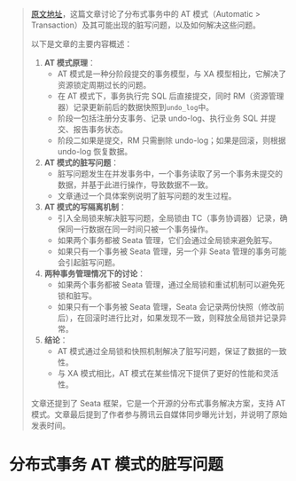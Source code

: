 > [原文地址](https://cloud.tencent.com/developer/article/2048786)，这篇文章讨论了分布式事务中的 AT 模式（Automatic > Transaction）及其可能出现的脏写问题，以及如何解决这些问题。
>
> 以下是文章的主要内容概述：
>
> 1. **AT 模式原理**：
>    - AT 模式是一种分阶段提交的事务模型，与 XA 模型相比，它解决了资源锁定周期过长的问题。
>    - 在 AT 模式下，事务执行完 SQL 后直接提交，同时 RM（资源管理器）记录更新前后的数据快照到`undo_log`中。
>    - 阶段一包括注册分支事务、记录 undo-log、执行业务 SQL 并提交、报告事务状态。
>    - 阶段二如果是提交，RM 只需删除 undo-log；如果是回滚，则根据 undo-log 恢复数据。
> 2. **AT 模式的脏写问题**：
>    - 脏写问题发生在并发事务中，一个事务读取了另一个事务未提交的数据，并基于此进行操作，导致数据不一致。
>    - 文章通过一个具体案例说明了脏写问题的发生过程。
> 3. **AT 模式的写隔离机制**：
>    - 引入全局锁来解决脏写问题，全局锁由 TC（事务协调器）记录，确保同一行数据在同一时间只被一个事务操作。
>    - 如果两个事务都被 Seata 管理，它们会通过全局锁来避免脏写。
>    - 如果只有一个事务被 Seata 管理，另一个非 Seata 管理的事务可能会引起脏写问题。
> 4. **两种事务管理情况下的讨论**：
>    - 如果两个事务都被 Seata 管理，通过全局锁和重试机制可以避免死锁和脏写。
>    - 如果只有一个事务被 Seata 管理，Seata 会记录两份快照（修改前后），在回滚时进行比对，如果发现不一致，则释放全局锁并记录异常。
> 5. **结论**：
>    - AT 模式通过全局锁和快照机制解决了脏写问题，保证了数据的一致性。
>    - 与 XA 模式相比，AT 模式在某些情况下提供了更好的性能和灵活性。
>
> 文章还提到了 Seata 框架，它是一个开源的分布式事务解决方案，支持 AT 模式。文章最后提到了作者参与腾讯云自媒体同步曝光计划，并说明了原始发表时间。

# 分布式事务 AT 模式的脏写问题

